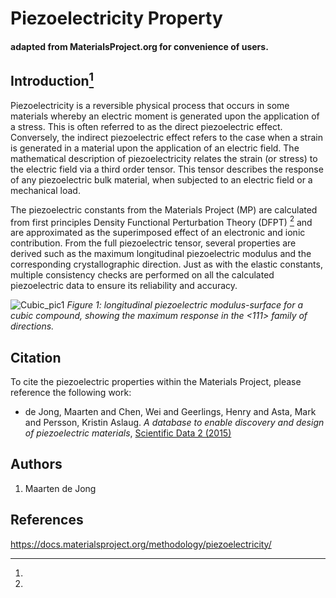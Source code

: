 # Piezoelectricity Property

#### adapted from MaterialsProject.org for convenience of users.

## Introduction[^1]

Piezoelectricity is a reversible physical process that occurs in some
materials whereby an electric moment is generated upon the application
of a stress. This is often referred to as the direct piezoelectric
effect. Conversely, the indirect piezoelectric effect refers to the case
when a strain is generated in a material upon the application of an
electric field. The mathematical description of piezoelectricity relates
the strain (or stress) to the electric field via a third order tensor.
This tensor describes the response of any piezoelectric bulk material,
when subjected to an electric field or a mechanical load.

The piezoelectric constants from the Materials Project (MP) are
calculated from first principles Density Functional Perturbation Theory
(DFPT) [^1] and are approximated as the superimposed effect of an
electronic and ionic contribution. From the full piezoelectric tensor,
several properties are derived such as the maximum longitudinal
piezoelectric modulus and the corresponding crystallographic direction.
Just as with the elastic constants, multiple consistency checks are
performed on all the calculated piezoelectric data to ensure its
reliability and accuracy.

![Cubic_pic1](/methodology/img/piezoelectricity/Cubic_pic1.png)
_Figure 1: longitudinal piezoelectric modulus-surface
for a cubic compound, showing the maximum response in the &lt;111&gt;
family of directions._

## Citation

To cite the piezoelectric properties within the Materials Project,
please reference the following work:

- de Jong, Maarten and Chen, Wei and Geerlings, Henry and Asta, Mark and
  Persson, Kristin Aslaug. _A database to enable discovery and design of
  piezoelectric materials_, [Scientific Data 2 (2015)](http://www.nature.com/articles/sdata201553)

## Authors

1. Maarten de Jong

## References

[^1]:
   https://docs.materialsproject.org/methodology/piezoelectricity/

[^2]:
    Nye, J. F. Physical properties of crystals (Clarendon press,
    1985).

[^3]:
    Bachmann, F., Hielscher, R. & Schaeben, H. Texture analysis with
    MTEX-free and open source software toolbox. Solid State Phenomena 160,
    63–68 (2010).

[^4]:
    Hielscher, R. & Schaeben, H. A novel pole figure inversion method:
    specification of the MTEX algorithm. Journal of Applied Crystallography
    41, 1024–1037 (2008).

[^5]:
    Mainprice, D., Hielscher, R. & Schaeben, H. Calculating
    anisotropic physical properties from texture data using the MTEX
    open-source package. Geological Society, London, Special Publications
    360, 175–192 (2011).
